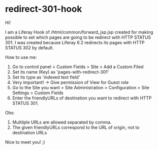 # redirect-301-hook

Hi!

I am a Liferay Hook of /html/common/forward_jsp.jsp created for making possible to set which pages are going to be redirect with HTTP STATUS 301. I was created because Liferay 6.2 redirects its pages with HTTP STATUS 302 by default.

How to use me:
1) Go to control panel > Custom  Fields > Site > Add a Custom Filed
2)  Set its name (Key) as 'pages-with-redirect-301'
3) Set its type as 'indexed text field'
4) Very important! -> Give permission of View for Guest role
5) Go to the Site you want > Site Administration > Configuration > Site Settings > Custom Fields
6) Enter the friendlyURLs of destination you want to redirect with HTTP STATUS 301.

Obs: 
1. Multilple URLs are allowed separated by comma.
2. The given friendlyURLs correspond to the URL of origin, not to destination URLs

Nice to meet you! ;)
